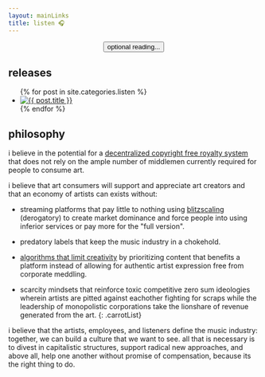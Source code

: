 ```yaml
---
layout: mainLinks
title: listen 🎧
---
```


<center>
    <button onclick="toggleAuthorNote()" class="authorNoteButton">optional reading...</button>
</center>

<div id="authorNote" style="display: none;">
    <h2>listen to my music</h2>

    <p>i would prefer you listen to my music by downloading it for free on <a href="guesstaccount.bandcamp.com" target="_blank" rel="noreferrer noopener">bandcamp</a> or below in the releases section and listening to it on your device of choice. if you can afford it, i would ask that you pay whatever you think is reasonable for the music to help me keep making it 🦋.</p>

    <p><a href="guesstaccount.bandcamp.com" target="_blank" rel="noreferrer noopener">buy on bandcamp</a></p>

    <p><a href="https://square.link/u/Mhc0OF7O" target="_blank" rel="noreferrer noopener">pay me a subscription</a></p>

    <p><a href="https://square.link/u/Wdq6mOFc" target="_blank" rel="noreferrer noopener">pay me once</a></p>
</div>

<script>
function toggleAuthorNote() {
    var note = document.getElementById("authorNote");
    if (note.style.display === "none") {
        note.style.display = "block";
    } else {
        note.style.display = "none";
    }
}
</script>


## releases

<ul class="releaseGrid">
  {% for post in site.categories.listen %}
    <li>
      <a href="{{ post.url }}">
        <img class="releaseListImage" loading="lazy" src="https://files.guesst.net/file/guesst-files/album-art/{{ post.songTitle | replace: '?', '' | replace: '!', '' | replace: "'", '%27' | replace: ',', '' | replace: ' ', '%20' | replace: '(', '%28' | replace: ')', '%29' | replace: '/', '%3A' }}.jpg" alt="{{ post.title }}">
      </a>
    </li>
  {% endfor %}
</ul>

<!-- [all releases](discography.html) -->

## philosophy

i believe in the potential for a [decentralized copyright free royalty system](https://youtu.be/PJSTFzhs1O4?si=LWINS-aeWHBl2Wb_) that does not rely on the ample number of middlemen currently required for people to consume art.

i believe that art consumers will support and appreciate art creators and that an economy of artists can exists without:
- streaming platforms that pay little to nothing using [blitzscaling](https://www.blitzscaling.com/) (derogatory) to create market dominance and force people into using inferior services or pay more for the "full version".

- predatory labels that keep the music industry in a chokehold.

- [algorithms that limit creativity](https://youtu.be/-Qo3ehkykkM?si=3_iAslMELatTrnGd) by prioritizing content that benefits a platform instead of allowing for authentic artist expression free from corporate meddling.

- scarcity mindsets that reinforce toxic competitive zero sum ideologies wherein artists are pitted against eachother fighting for scraps while the leadership of monopolistic corporations take the lionshare of revenue generated from the art.
{: .carrotList}

i believe that the artists, employees, and listeners define the music industry: together, we can build a culture that we want to see. all that is necessary is to divest in capitalistic structures, support radical new approaches, and above all, help one another without promise of compensation, because its the right thing to do.